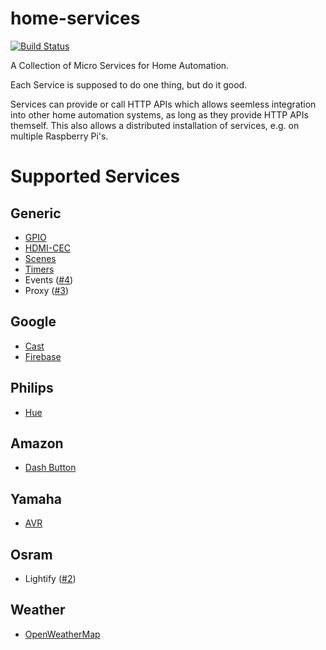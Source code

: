 # home-services
[![Build Status](https://travis-ci.org/maxjoehnk/home-services.svg?branch=master)](https://travis-ci.org/maxjoehnk/home-services)

A Collection of Micro Services for Home Automation.

Each Service is supposed to do one thing, but do it good.

Services can provide or call HTTP APIs which allows seemless integration into other home automation systems, as long as they provide HTTP APIs themself.
This also allows a distributed installation of services, e.g. on multiple Raspberry Pi's.

# Supported Services

## Generic
- [GPIO](https://github.com/maxjoehnk/home-services/tree/master/services/generic-gpio)
- [HDMI-CEC](https://github.com/maxjoehnk/home-services/tree/master/services/generic-hdmi-cec)
- [Scenes](https://github.com/maxjoehnk/home-services/tree/master/services/generic-scenes)
- [Timers](https://github.com/maxjoehnk/home-services/tree/master/services/generic-timers)
- Events ([#4](https://github.com/maxjoehnk/home-services/pull/4))
- Proxy ([#3](https://github.com/maxjoehnk/home-services/pull/3))

## Google
- [Cast](https://github.com/maxjoehnk/home-services/tree/master/services/google-cast)
- [Firebase](https://github.com/maxjoehnk/home-services/tree/master/services/google-firebase)

## Philips
- [Hue](https://github.com/maxjoehnk/home-services/tree/master/services/philips-hue)

## Amazon
- [Dash Button](https://github.com/maxjoehnk/home-services/tree/master/services/amazon-dash-button)

## Yamaha
- [AVR](https://github.com/maxjoehnk/home-services/tree/master/services/yamaha-avr)

## Osram
- Lightify ([#2](https://github.com/maxjoehnk/home-services/issues/2))

## Weather
- [OpenWeatherMap](https://github.com/maxjoehnk/home-services/tree/master/services/weather-openweathermap)
